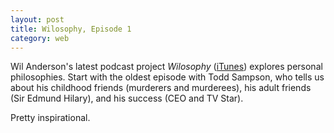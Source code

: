 ```yaml
---
layout: post
title: Wilosophy, Episode 1
category: web
---
```


Wil Anderson's latest podcast project *Wilosophy* ([iTunes]([itunes])) explores personal philosophies. Start with the oldest episode with Todd Sampson, who tells us about his childhood friends (murderers and murderees), his adult friends (Sir Edmund Hilary), and his success (CEO and TV Star).

Pretty inspirational.

[itunes]: https://itunes.apple.com/au/podcast/wilosophy/id730032474?mt=2
